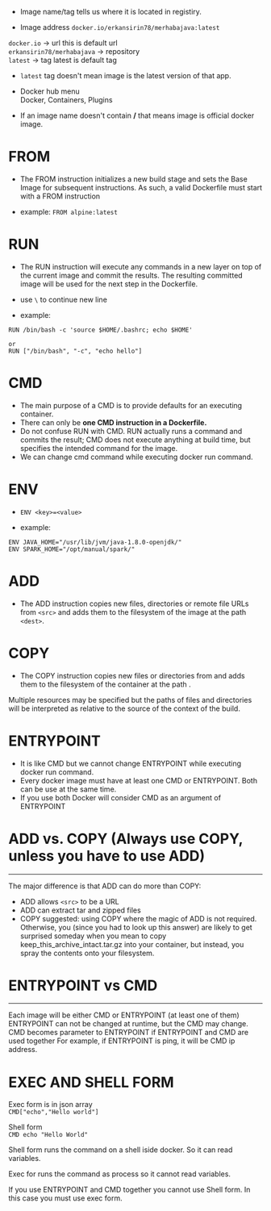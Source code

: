 - Image name/tag tells us where it is located in registiry.  

- Image address 
`docker.io/erkansirin78/merhabajava:latest`  

`docker.io` -> url this is default url  
`erkansirin78/merhabajava` -> repository  
`latest` -> tag latest is default tag  

- `latest` tag doesn't mean image is the latest version of that app.  

- Docker hub menu  
Docker, Containers, Plugins  

- If an image name doesn't contain **/** that means image is official docker image.  


# FROM 
- The FROM instruction initializes a new build stage and sets the Base Image for subsequent instructions. As such, a valid Dockerfile must start with a FROM instruction

- example:
`FROM alpine:latest`  

# RUN
- The RUN instruction will execute any commands in a new layer on top of the current image and commit the results. The resulting committed image will be used for the next step in the Dockerfile.

- use `\` to continue new line  

- example: 
```
RUN /bin/bash -c 'source $HOME/.bashrc; echo $HOME'

or
RUN ["/bin/bash", "-c", "echo hello"]
```

# CMD  
- The main purpose of a CMD is to provide defaults for an executing container.   
- There can only be **one CMD instruction in a Dockerfile.**  
- Do not confuse RUN with CMD. RUN actually runs a command and commits the result; CMD does not execute anything at build time, but specifies the intended command for the image.
- We can change cmd command while executing docker run command.

# ENV
- `ENV <key>=<value>`  

- example:
```
ENV JAVA_HOME="/usr/lib/jvm/java-1.8.0-openjdk/"
ENV SPARK_HOME="/opt/manual/spark/"
```

# ADD
- The ADD instruction copies new files, directories or remote file URLs from `<src>` and adds them to the filesystem of the image at the path `<dest>`.  

# COPY
- The COPY instruction copies new files or directories from <src> and adds them to the filesystem of the container at the path <dest>.

Multiple <src> resources may be specified but the paths of files and directories will be interpreted as relative to the source of the context of the build.

# ENTRYPOINT
- It is like CMD but we cannot change ENTRYPOINT  while executing docker run command.
- Every docker image must have at least one CMD or ENTRYPOINT. Both can be use at the same time.
- If you use both Docker will consider CMD as an argument of ENTRYPOINT  



# ADD vs. COPY (Always use COPY, unless you have to use ADD)
-------------------------
The major difference is that ADD can do more than COPY:
- ADD allows `<src>` to be a URL
- ADD can extract tar and zipped files 
- COPY suggested: using COPY where the magic of ADD is not required. Otherwise, you (since you had to look up this answer) are likely to get surprised someday when you mean to copy keep_this_archive_intact.tar.gz into your container, but instead, you spray the contents onto your filesystem.

# ENTRYPOINT vs CMD 
-------------------------------
Each image will be either CMD or ENTRYPOINT (at least one of them)
ENTRYPOINT can not be changed at runtime, but the CMD may change.
CMD becomes parameter to ENTRYPOINT if ENTRYPOINT and CMD are used together
For example, if ENTRYPOINT is ping, it will be CMD ip address. 


# EXEC AND SHELL FORM
Exec form is in json array  
`CMD["echo","Hello world"]`  

Shell form  
`CMD echo "Hello World" `  

Shell form runs the command on a shell iside docker. So it can read variables.  

Exec for runs the command as process so it cannot read variables.

If you use ENTRYPOINT and CMD together you cannot use Shell form. In this case you must use exec form.   
